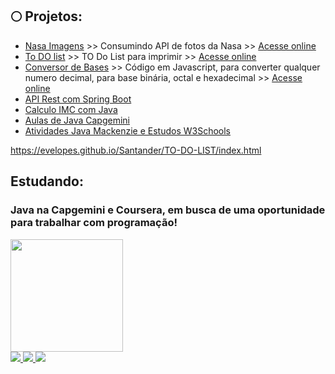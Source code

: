 

## :full_moon: Projetos:

* [Nasa Imagens](https://github.com/evelopes/Nasa-imagens) >> Consumindo API de fotos da Nasa >> [Acesse online](https://evelopes.github.io/Nasa-imagens/) 
* [To DO list](https://github.com/evelopes/Santander/tree/main/TO-DO-LIST) >> TO Do List para imprimir >> [Acesse online](https://evelopes.github.io/Santander/TO-DO-LIST/index.html)
* [Conversor de Bases](https://github.com/evelopes/conversor_de_bases) >> Código em Javascript, para converter qualquer numero decimal, para base binária, octal e hexadecimal >> [Acesse online](https://evelopes.github.io/conversor_de_bases/)
* [API Rest com Spring Boot](https://github.com/evelopes/semana-spring-rest)
* [Calculo IMC com Java](https://github.com/evelopes/imcJava/tree/main/IMC/src/Calculo)
* [Aulas de Java Capgemini](https://github.com/evelopes/Aulas-Cap/tree/main/Aulas/src)
* [Atividades Java Mackenzie e Estudos W3Schools](https://github.com/evelopes/Programa-o_de_Sistemas_1)

https://evelopes.github.io/Santander/TO-DO-LIST/index.html


## Estudando: 
### Java na Capgemini e Coursera, em busca de uma oportunidade para trabalhar com programação!

<div>
<a href="https://github.com/evelopes">
<!--<img height="180em" src="https://github-readme-stats.vercel.app/api/top-langs/?username=evelopes&layout=compact&langs_count=7&theme=dracula"/>-->
<img height="180em" src="https://github-readme-stats.vercel.app/api?username=evelopes&show_icons=true&theme=dracula&include_all_commits=true&count_private=true"/>
</div>

 <img alingn="center" src="https://profile-counter.glitch.me/evelopes/count.svg" />
   
   <a href="https://www.linkedin.com/in/evelinlopes/">
    <img src="https://img.shields.io/badge/LinkedIn-230f2b?style=for-the-badge&logo=linkedin&logoColor=white" />
  </a>
   <a href="https://instagram.com/trazumcafe">
    <img src="https://img.shields.io/badge/Instagram-230f2b?style=for-the-badge&logo=instagram&logoColor=white" />
  </a>

